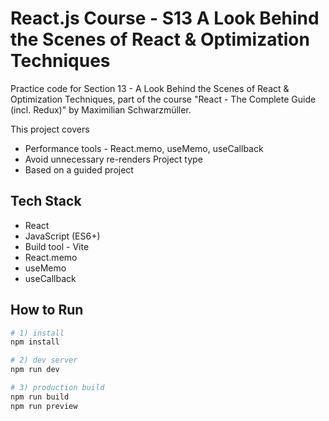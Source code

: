 # React.js Course - S13 A Look Behind the Scenes of React & Optimization Techniques

Practice code for Section 13 - A Look Behind the Scenes of React & Optimization Techniques, part of the course "React - The Complete Guide (incl. Redux)" by Maximilian Schwarzmüller.

This project covers
- Performance tools - React.memo, useMemo, useCallback
- Avoid unnecessary re-renders
Project type
- Based on a guided project

## Tech Stack
- React
- JavaScript (ES6+)
- Build tool - Vite
- React.memo
- useMemo
- useCallback
## How to Run

```bash
# 1) install
npm install

# 2) dev server
npm run dev

# 3) production build
npm run build
npm run preview
```